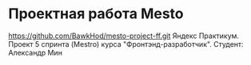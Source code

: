 # Проектная работа Mesto

https://github.com/BawkHod/mesto-project-ff.git Яндекс Практикум. Проект 5 спринта (Mestro) курса "Фронтэнд-разработчик". Студент: Александр Мин
